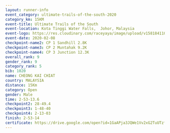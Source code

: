 ```yaml
--- 
layout: runner-info 
event_category: ultimate-trails-of-the-south-2020 
category_km: 15KM 
event-title: Ultimate Trails of the South 
event-location: Kota Tinggi Water Falls,  Johor, Malaysia 
event-logo: https://res.cloudinary.com/raceyaya/image/upload/v1581841103/logo/2020/ultimate-trails-2020_i93dfj.jpg 
event-date: 2020-02-08 
checkpoint-name2: CP 1 Sandhill 2.8K 
checkpoint-name3: CP 2 Muntahak 9.2K 
checkpoint-name4: CP 3 Junction 12.3K 
overall_rank: 9
gender_rank: 9
category_rank: 5
bib: 1020
name: CHEONG KAI CHIAT
country: MALAYSIA
distance: 15Km
category: Open
gender: Male
time: 2-53-13.6
checkpoint2: 28-49.4
checkpoint3: 1-48-40
checkpoint4: 2-13-03
finish: 2-53-14
certificate: https://drive.google.com/open?id=1GaAPja3JQWe1Vv2xG2TuUTzf2j095wE6
--- 
```

